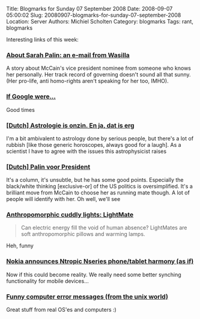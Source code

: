 Title: Blogmarks for Sunday 07 September 2008
Date: 2008-09-07 05:00:02
Slug: 20080907-blogmarks-for-sunday-07-september-2008
Location: Server
Authors: Michiel Scholten
Category: blogmarks
Tags: rant, blogmarks

<p>Interesting links of this week:</p>
<h3><a href="http://www.crosscut.com/politics-government/17341">About Sarah Palin: an e-mail from Wasilla</a></h3>
<p>A story about McCain's vice president nominee from someone who knows her personally. Her track record of governing doesn't sound all that sunny. (Her pro-life, anti homo-rights aren't speaking for her too, IMHO).</p>
<h3><a href="http://ifyouseesomething.net/2008/09/03/google-releases-new-chrome-browser/">If Google were...</a></h3>
<p>Good times</p>
<h3><a href="http://www.nrcnext.nl/projecten/covers/article1970170.ece/Astrologie_is_onzin._En_ja,_dat_is_erg">[Dutch] Astrologie is onzin. En ja, dat is erg</a></h3>
<p>I'm a bit ambivalent to astrology done by serious people, but there's a lot of rubbish [like those generic horoscopes, always good for a laugh]. As a scientist I have to agree with the issues this astrophysicist raises</p>
<h3><a href="http://www.nu.nl/news/1729126/1203/Palin_voor_President.html">[Dutch] Palin voor President</a></h3>
<p>It's a column, it's unsubtle, but he has some good points. Especially the black/white thinking [exclusive-or] of the US politics is oversimplified. It's a brilliant move from McCain to choose her as running mate though. A lot of people will identify with her. Oh well, we'll see</p>
<h3><a href="http://www.boingboing.net/2008/09/02/anthropomorphic-cudd.html">Anthropomorphic cuddly lights: LightMate</a></h3>
<blockquote><p>Can electric energy fill the void of human absence? LightMates are soft anthropomorphic pillows and warming lamps.</p></blockquote>

<p>Heh, funny</p>
<h3><a href="http://tabletblog.com/2008/08/nokia-announces-ntropic-nseries.html">Nokia announces Ntropic Nseries phone/tablet harmony (as if)</a></h3>
<p>Now if this could become reality. We really need some better synching functionality for mobile devices...</p>
<h3><a href="http://www.tmk.com/ftp/humor/computer-error-messages.txt">Funny computer error messages (from the unix world)</a></h3>
<p>Great stuff from real OS'es and computers :)</p>
